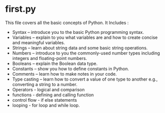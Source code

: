 # first.py
This file covers all the basic concepts of Python. It Includes : 
- Syntax – introduce you to the basic Python programming syntax.
- Variables – explain to you what variables are and how to create concise and meaningful variables.
- Strings – learn about string data and some basic string operations.
- Numbers – introduce to you the commonly-used number types including integers and floating-point numbers.
- Booleans – explain the Boolean data type.
- Constants – show you how to define constants in Python.
- Comments – learn how to make notes in your code.
- Type casting – learn how to convert a value of one type to another e.g., converting a string to a number.
- Operators - logical and comparison 
- functions - defining and calling function
- control flow - if else statements
- looping - for loop and while loop. 
